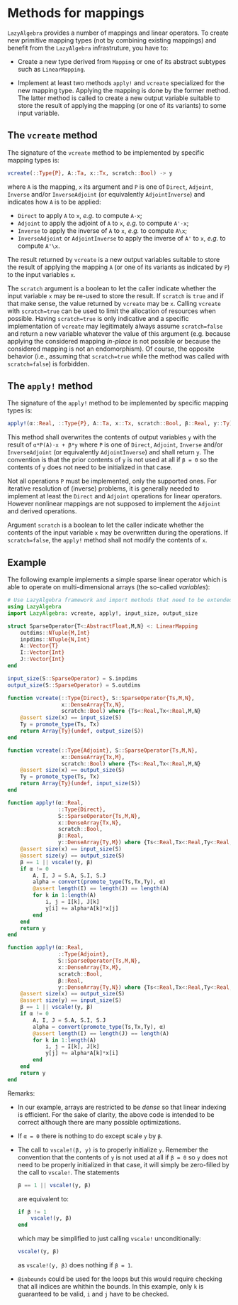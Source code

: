 # Methods for mappings

`LazyAlgebra` provides a number of mappings and linear operators.  To create
new primitive mapping types (not by combining existing mappings) and benefit
from the `LazyAlgebra` infrastruture, you have to:

* Create a new type derived from `Mapping` or one of its abstract subtypes such
  as `LinearMapping`.

* Implement at least two methods `apply!` and `vcreate` specialized for the new
  mapping type.  Applying the mapping is done by the former method.  The latter
  method is called to create a new output variable suitable to store the result
  of applying the mapping (or one of its variants) to some
  input variable.


## The `vcreate` method

The signature of the `vcreate` method to be implemented by specific mapping
types is:

```julia
vcreate(::Type{P}, A::Ta, x::Tx, scratch::Bool) -> y
```

where `A` is the mapping, `x` its argument and `P` is one of `Direct`,
`Adjoint`, `Inverse` and/or `InverseAdjoint` (or equivalently `AdjointInverse`)
and indicates how `A` is to be applied:

* `Direct` to apply `A` to `x`, *e.g.* to compute `A⋅x`;
* `Adjoint` to apply the adjoint of `A` to `x`, *e.g.* to compute `A'⋅x`;
* `Inverse` to apply the inverse of `A` to `x`, *e.g.* to compute `A\x`;
* `InverseAdjoint` or `AdjointInverse` to apply the inverse of `A'` to `x`,
  *e.g.* to compute `A'\x`.

The result returned by `vcreate` is a new output variables suitable to store
the result of applying the mapping `A` (or one of its variants as indicated by
`P`) to the input variables `x`.

The `scratch` argument is a boolean to let the caller indicate whether
the input variable `x` may be re-used to store the result.  If `scratch` is
`true` and if that make sense, the value returned by `vcreate` may be `x`.
Calling `vcreate` with `scratch=true` can be used to limit the allocation of
resources when possible.  Having `scratch=true` is only indicative and a
specific implementation of `vcreate` may legitimately always assume
`scratch=false` and return a new variable whatever the value of this argument
(e.g. because applying the considered mapping *in-place* is not possible or
because the considered mapping is not an endomorphism).  Of course, the
opposite behavior (i.e., assuming that `scratch=true` while the method was
called with `scratch=false`) is forbidden.


## The `apply!` method

The signature of the `apply!` method to be implemented by specific mapping
types is:

```julia
apply!(α::Real, ::Type{P}, A::Ta, x::Tx, scratch::Bool, β::Real, y::Ty) -> y
```

This method shall overwrites the contents of output variables `y` with the
result of `α*P(A)⋅x + β*y` where `P` is one of `Direct`, `Adjoint`, `Inverse`
and/or `InverseAdjoint` (or equivalently `AdjointInverse`) and shall return
`y`.  The convention is that the prior contents of `y` is not used at all if `β
= 0` so the contents of `y` does not need to be initialized in that case.

Not all operations `P` must be implemented, only the supported ones.  For
iterative resolution of (inverse) problems, it is generally needed to implement
at least the `Direct` and `Adjoint` operations for linear operators.  However
nonlinear mappings are not supposed to implement the `Adjoint` and derived
operations.

Argument `scratch` is a boolean to let the caller indicate whether the contents
of the input variable `x` may be overwritten during the operations.  If
`scratch=false`, the `apply!` method shall not modify the contents of `x`.


## Example

The following example implements a simple sparse linear operator which is able
to operate on multi-dimensional arrays (the so-called *variables*):

```julia
# Use LazyAlgebra framework and import methods that need to be extended.
using LazyAlgebra
import LazyAlgebra: vcreate, apply!, input_size, output_size

struct SparseOperator{T<:AbstractFloat,M,N} <: LinearMapping
    outdims::NTuple{M,Int}
    inpdims::NTuple{N,Int}
    A::Vector{T}
    I::Vector{Int}
    J::Vector{Int}
end

input_size(S::SparseOperator) = S.inpdims
output_size(S::SparseOperator) = S.outdims

function vcreate(::Type{Direct}, S::SparseOperator{Ts,M,N},
                 x::DenseArray{Tx,N},
                 scratch::Bool) where {Ts<:Real,Tx<:Real,M,N}
    @assert size(x) == input_size(S)
    Ty = promote_type(Ts, Tx)
    return Array{Ty}(undef, output_size(S))
end

function vcreate(::Type{Adjoint}, S::SparseOperator{Ts,M,N},
                 x::DenseArray{Tx,M},
                 scratch::Bool) where {Ts<:Real,Tx<:Real,M,N}
    @assert size(x) == output_size(S)
    Ty = promote_type(Ts, Tx)
    return Array{Ty}(undef, input_size(S))
end

function apply!(α::Real,
                ::Type{Direct},
                S::SparseOperator{Ts,M,N},
                x::DenseArray{Tx,N},
                scratch::Bool,
                β::Real,
                y::DenseArray{Ty,M}) where {Ts<:Real,Tx<:Real,Ty<:Real,M,N}
    @assert size(x) == input_size(S)
    @assert size(y) == output_size(S)
    β == 1 || vscale!(y, β)
    if α != 0
        A, I, J = S.A, S.I, S.J
        alpha = convert(promote_type(Ts,Tx,Ty), α)
        @assert length(I) == length(J) == length(A)
        for k in 1:length(A)
            i, j = I[k], J[k]
            y[i] += alpha*A[k]*x[j]
        end
    end
    return y
end

function apply!(α::Real,
                ::Type{Adjoint},
                S::SparseOperator{Ts,M,N},
                x::DenseArray{Tx,M},
                scratch::Bool,
                β::Real,
                y::DenseArray{Ty,N}) where {Ts<:Real,Tx<:Real,Ty<:Real,M,N}
    @assert size(x) == output_size(S)
    @assert size(y) == input_size(S)
    β == 1 || vscale!(y, β)
    if α != 0
        A, I, J = S.A, S.I, S.J
        alpha = convert(promote_type(Ts,Tx,Ty), α)
        @assert length(I) == length(J) == length(A)
        for k in 1:length(A)
            i, j = I[k], J[k]
            y[j] += alpha*A[k]*x[i]
        end
    end
    return y
end
```

Remarks:

- In our example, arrays are restricted to be *dense* so that linear indexing
  is efficient.  For the sake of clarity, the above code is intended to be
  correct although there are many possible optimizations.

- If `α = 0` there is nothing to do except scale `y` by `β`.

- The call to `vscale!(β, y)` is to properly initialize `y`.  Remember the
  convention that the contents of `y` is not used at all if `β = 0` so `y`
  does not need to be properly initialized in that case, it will simply be
  zero-filled by the call to `vscale!`.  The statements

  ```julia
  β == 1 || vscale!(y, β)
  ```

  are equivalent to:

  ```julia
  if β != 1
      vscale!(y, β)
  end
  ```

  which may be simplified to just calling `vscale!` unconditionally:

  ```julia
  vscale!(y, β)
  ```

  as `vscale!(y, β)` does nothing if `β = 1`.

- `@inbounds` could be used for the loops but this would require checking that
  all indices are whithin the bounds.  In this example, only `k` is guaranteed
  to be valid, `i` and `j` have to be checked.
